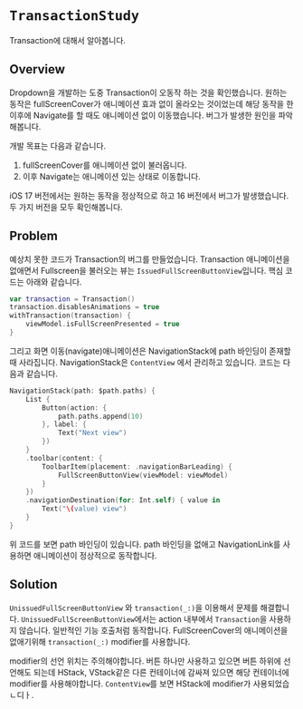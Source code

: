 # ``TransactionStudy``

Transaction에 대해서 알아봅니다.

## Overview

Dropdown을 개발하는 도중 Transaction이 오동작 하는 것을 확인했습니다. 원하는 동작은 fullScreenCover가 애니메이션 효과 없이 올라오는 것이었는데 해당 동작을 한 이후에 Navigate를 할 때도 애니메이션 없이 이동했습니다. 버그가 발생한 원인을 파악해봅니다. 

개발 목표는 다음과 같습니다. 
1. fullScreenCover를 애니메이션 없이 불러옵니다. 
2. 이후 Navigate는 애니메이션 있는 상태로 이동합니다. 

iOS 17 버전에서는 원하는 동작을 정상적으로 하고 16 버전에서 버그가 발생했습니다. 두 가지 버전을 모두 확인해봅니다. 

## Problem 

예상치 못한 코드가 Transaction의 버그를 만들었습니다. Transaction 애니메이션을 없애면서 Fullscreen을 불러오는 뷰는 ``IssuedFullScreenButtonView``입니다. 핵심 코드는 아래와 같습니다.  

```swift 
var transaction = Transaction()
transaction.disablesAnimations = true
withTransaction(transaction) {
    viewModel.isFullScreenPresented = true
}
```
 
그리고 화면 이동(navigate)애니메이션은 NavigationStack에 path 바인딩이 존재할 때 사라집니다. NavigationStack은 ``ContentView`` 에서 관리하고 있습니다. 코드는 다음과 같습니다. 

```swift 
NavigationStack(path: $path.paths) {
    List {
        Button(action: {
            path.paths.append(10)
        }, label: {
            Text("Next view")
        })
    }
    .toolbar(content: {
        ToolbarItem(placement: .navigationBarLeading) {
            FullScreenButtonView(viewModel: viewModel)
        }
    })
    .navigationDestination(for: Int.self) { value in
        Text("\(value) view")
    }
}
```

위 코드를 보면 path 바인딩이 있습니다. path 바인딩을 없애고 NavigationLink를 사용하면 애니메이션이 정상적으로 동작합니다. 


## Solution 

``UnissuedFullScreenButtonView`` 와 `transaction(_:)`을 이용해서 문제를 해결합니다. ``UnissuedFullScreenButtonView``에서는 action 내부에서 `Transaction`을 사용하지 않습니다. 일반적인 기능 호출처럼 동작합니다. FullScreenCover의 애니메이션을 없애기위해 `transaction(_:)` modifier를 사용합니다. 

modifier의 선언 위치는 주의해야합니다. 버튼 하나만 사용하고 있으면 버튼 하위에 선언해도 되는데 HStack, VStack같은 다른 컨테이너에 감싸져 있으면 해당 컨테이너에 modifier를 사용해야합니다. ``ContentView``를 보면 HStack에 modifier가 사용되었습ㄴ디ㅏ. 

